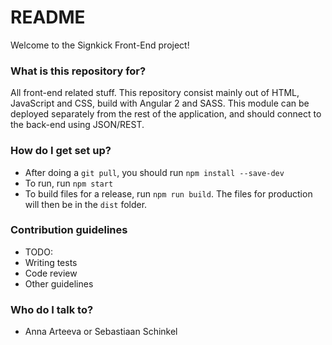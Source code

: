 # README #

Welcome to the Signkick Front-End project!

### What is this repository for? ###

All front-end related stuff. This repository consist mainly out of HTML, JavaScript and CSS, build with Angular 2 and SASS.
This module can be deployed separately from the rest of the application, and should connect to the back-end using JSON/REST.

### How do I get set up? ###

* After doing a `git pull`, you should run `npm install --save-dev`
* To run, run `npm start`
* To build files for a release, run `npm run build`. The files for production will then be in the `dist` folder.

### Contribution guidelines ###

* TODO:
* Writing tests
* Code review
* Other guidelines

### Who do I talk to? ###

* Anna Arteeva or Sebastiaan Schinkel